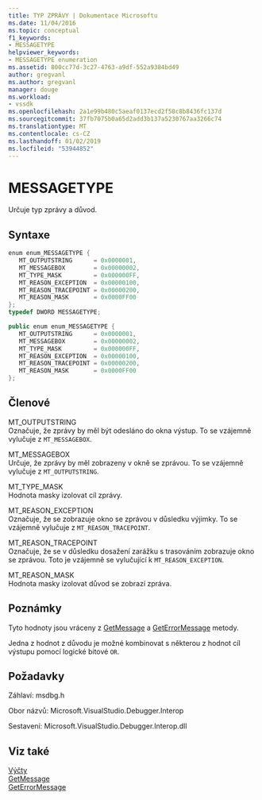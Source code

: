 ```yaml
---
title: TYP ZPRÁVY | Dokumentace Microsoftu
ms.date: 11/04/2016
ms.topic: conceptual
f1_keywords:
- MESSAGETYPE
helpviewer_keywords:
- MESSAGETYPE enumeration
ms.assetid: 800cc77d-3c27-4763-a9df-552a9384bd49
author: gregvanl
ms.author: gregvanl
manager: douge
ms.workload:
- vssdk
ms.openlocfilehash: 2a1e99b480c5aeaf0137ecd2f50c8b8436fc137d
ms.sourcegitcommit: 37fb7075b0a65d2add3b137a5230767aa3266c74
ms.translationtype: MT
ms.contentlocale: cs-CZ
ms.lasthandoff: 01/02/2019
ms.locfileid: "53944852"
---
```

# <a name="messagetype"></a>MESSAGETYPE
Určuje typ zprávy a důvod.  
  
## <a name="syntax"></a>Syntaxe  
  
```cpp  
enum enum_MESSAGETYPE {   
   MT_OUTPUTSTRING      = 0x0000001,  
   MT_MESSAGEBOX        = 0x00000002,  
   MT_TYPE_MASK         = 0x000000FF,  
   MT_REASON_EXCEPTION  = 0x00000100,  
   MT_REASON_TRACEPOINT = 0x00000200,  
   MT_REASON_MASK       = 0x0000FF00  
};  
typedef DWORD MESSAGETYPE;  
```  
  
```csharp  
public enum enum_MESSAGETYPE {   
   MT_OUTPUTSTRING      = 0x0000001,  
   MT_MESSAGEBOX        = 0x00000002,  
   MT_TYPE_MASK         = 0x000000FF,  
   MT_REASON_EXCEPTION  = 0x00000100,  
   MT_REASON_TRACEPOINT = 0x00000200,  
   MT_REASON_MASK       = 0x0000FF00  
};  
```  
  
## <a name="members"></a>Členové  
 MT_OUTPUTSTRING  
 Označuje, že zprávy by měl být odesláno do okna výstup. To se vzájemně vylučuje z `MT_MESSAGEBOX`.  
  
 MT_MESSAGEBOX  
 Určuje, že zprávy by měl zobrazeny v okně se zprávou. To se vzájemně vylučuje z `MT_OUTPUTSTRING`.  
  
 MT_TYPE_MASK  
 Hodnota masky izolovat cíl zprávy.  
  
 MT_REASON_EXCEPTION  
 Označuje, že se zobrazuje okno se zprávou v důsledku výjimky. To se vzájemně vylučuje z `MT_REASON_TRACEPOINT`.  
  
 MT_REASON_TRACEPOINT  
 Označuje, že se v důsledku dosažení zarážku s trasováním zobrazuje okno se zprávou. Toto je vzájemně se vylučující k `MT_REASON_EXCEPTION`.  
  
 MT_REASON_MASK  
 Hodnota masky izolovat důvod se zobrazí zpráva.  
  
## <a name="remarks"></a>Poznámky  
 Tyto hodnoty jsou vráceny z [GetMessage](../../../extensibility/debugger/reference/idebugmessageevent2-getmessage.md) a [GetErrorMessage](../../../extensibility/debugger/reference/idebugerrorevent2-geterrormessage.md) metody.  
  
 Jedna z hodnot z důvodu je možné kombinovat s některou z hodnot cíl výstupu pomocí logické bitové `OR`.  
  
## <a name="requirements"></a>Požadavky  
 Záhlaví: msdbg.h  
  
 Obor názvů: Microsoft.VisualStudio.Debugger.Interop  
  
 Sestavení: Microsoft.VisualStudio.Debugger.Interop.dll  
  
## <a name="see-also"></a>Viz také  
 [Výčty](../../../extensibility/debugger/reference/enumerations-visual-studio-debugging.md)   
 [GetMessage](../../../extensibility/debugger/reference/idebugmessageevent2-getmessage.md)   
 [GetErrorMessage](../../../extensibility/debugger/reference/idebugerrorevent2-geterrormessage.md)
